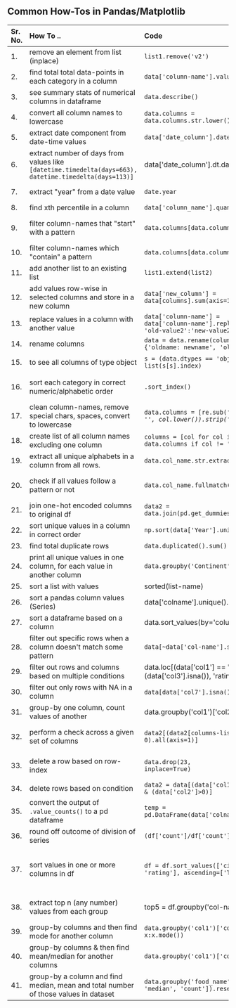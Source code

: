 ## Common How-Tos in Pandas/Matplotlib

| Sr. No. | How To .. | Code | Comments |
| :-- | :-- | :-- | :-- |
| 1. | remove an element from list (inplace) | <code>list1.remove('v2')</code> | list1 = ['v1', 'v2', 'v3'] |
| 2. | find total total data-points in each category in a column | <code>data['column-name'].value_counts()</code> | |
| 3. | see summary stats of numerical columns in dataframe | <code>data.describe()</code> | to see summary stats of specific set of columns: data[columns-list].describe() |
| 4. | convert all column names to lowercase | <code>data.columns = data.columns.str.lower()</code> | |
| 5. | extract date component from date-time values | <code>data['date_column'].date()</code> | |
| 6. | extract number of days from values like <code>[datetime.timedelta(days=663), datetime.timedelta(days=113)]</code> | data['date_column'].dt.days | |
| 7. | extract "year" from a date value | <code>date.year</code> | e.g. date1 = '2024-03-24'; date1.year gives 2024| |
| 8. | find xth percentile in a column | <code>data['column_name'].quantile(0.99)</code> | gives 99th percentile; |
| 9. | filter column-names that "start" with a pattern | <code>data.columns[data.columns.str.startswith('pattern')].tolist()</code> |If <code>.tolist()</code> isn't used, it returns a Pandas Index object which looks like a Py list but is not really a list.|
| 10. | filter column-names which "contain" a pattern | <code>data.columns[data.columns.str.contain('pattern')].tolist()</code> | |
| 11. | add another list to an existing list | <code>list1.extend(list2)</code> | |
| 12. | add values row-wise in selected columns and store in a new column| <code>data['new_column'] = data[columns].sum(axis=1)</code>| axis=1 means "sum across columns for each row" |
| 13. | replace values in a column with another value | <code>data['column-name'] = data['column-name'].replace({'old-value1':'new-value1', 'old-value2':'new-value2'})</code> |
| 14. | rename columns | <code>data = data.rename(columns = {'oldname: newname', 'old-name2':'new-name2'})</code> | |
| 15. | to see all columns of type object | <code>s = (data.dtypes == 'object'); list(s[s].index)</code> | The 2nd line returns the names of all columns |
| 16. | sort each category in correct numeric/alphabetic order | <code>.sort_index()</cpde> | E.g. data['cat_type'].value_counts().sort_index() arranges category names alphabetically|
| 17. | clean column-names, remove special chars, spaces, convert to lowercase | <code>data.columns = [re.sub('\W+', '_', col.lower()).strip('_') for col in data.columns]</code> | "\W+" is regex pattern for all non-alphanumeric characters. all chars except [a-z][A-Z][0-9] and '_'|
| 18. | create list of all column names excluding one column | <code>columns = [col for col in data.columns if col != 'specific_column']</code> | replace "specific_column" with desired colname.|
| 19. | extract all unique alphabets in a column from all rows. | <code>data.col_name.str.extractall(r'([A-Za-z])')[0]</code> |
| 20. | check if all values follow a pattern or not | <code>data.col_name.fullmatch(r'A-Z\d{4}').all()</code> | checks if all values start with capital letter, followed by 4 digits. Useful for user-id kinda columns.|
| 21. | join one-hot encoded columns to original df | <code>data2 = data.join(pd.get_dummies(data[selected_cols], dtype='int'))</code> | `dtype=int` makes sure values in encoded cols are 0/1 instead of False/True |
| 22. | sort unique values in a column in correct order | <code>np.sort(data['Year'].unique())</code> | -- |
| 23. | find total duplicate rows | <code>data.duplicated().sum()</code> | -- |
| 24. | print all unique values in one column, for each value in another column | <code>data.groupby('Continent')['Country'].unique()</code> | prints all countries per Continent in the dataframe |
| 25. | sort a list with values | sorted(list-name) | -- |
| 26. | sort a pandas column values (Series) | data['colname'].unique().sort() | |
| 27. | sort a dataframe based on a column | data.sort_values(by='column-name') | |
| 28. | filter out specific rows when a column doesn't match some pattern | <code>data[~data['col-name'].str.match(r'regex-pattern',na=False)]</code> | this will return all rows in which col-name doesnt match given regex pattern. |
| 29. | filter out rows and columns based on multiple conditions | data.loc[(data['col1'] == 'abc') & (data['col2'] == 23) & (data['col3'].isna()), 'rating'] = 3.0 | That ".loc" part is important |
| 30. | filter out only rows with NA in a column | <code>data[data['col7'].isna()]</code> OR data[~data['col7'].notna()] | Both work. |
| 31. | group-by one column, count values of another | </code>data.groupby('col1')['col2'].value_counts()</code> | -- |
| 32. | perform a check across a given set of columns | <code>data2[(data2[columns-list] < 0).all(axis=1)]</code> | .all() checks across all columns, .any() returns if any of the columns contain -ve value.|
| 33. | delete a row based on row-index | <code>data.drop(23, inplace=True)</code> | deletes row 23; inplace = True ensures row gets deleted in same df without having to create new dataframe|
| 34. | delete rows based on condition | <code>data2 = data[(data['col1'].notna()) & (data['col2']>0)]</code> | Make sure each condition is within () |
| 35. | convert the output of <code>.value_counts()</code> to a pd dataframe | <code>temp = pd.DataFrame(data['colname'].value_counts()).reset_index()</code> | <code>.reset_index()</code> makes sure values in "colname" form a column instead of row labels.|
| 36. | round off outcome of division of series | <code>(df['count']/df['count'].sum()).round(2)</code> | .round(2) function works on series, round(..., 2) works on numpy values |
| 37. | sort values in one or more columns in df | <code>df = df.sort_values(['city', 'rating'], ascending=['True', 'False'])</code> | arranges animal name in alphabetical order, count in descending order. For e.g. to get best rated outlets per city, arrange city in ascending, but ratings in descending so that we get highest-rated outlet names first|
| 38. | extract top n (any number) values from each group | top5 = df.groupby('col-name').head(5) | the columns should be pre-arranged in correct descending/ascending order as per need.|
| 39. | group-by columns and then find mode for another column | <code>data.groupby('col1')['col2'].apply(lambda x:x.mode())</code> | simply adding .mode() wont work.|
| 40. | group-by columns & then find mean/median for another columns | <code>data.groupby('col1')['col2'].mean()</code> | use .median() for median value. |
| 41. | group-by a column and find median, mean and total number of those values in dataset | <code>data.groupby('food_name').agg(['mean', 'median', 'count']).reset_index()</code> | reset_index() converts the outcome to a PD dataframe.|
